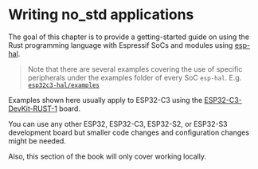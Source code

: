 # Writing no_std applications

The goal of this chapter is to provide a getting-started guide on using the Rust programming language with Espressif SoCs and modules using [esp-hal].

> Note that there are several examples covering the use of specific peripherals under the examples folder of every SoC `esp-hal`. E.g. [`esp32c3-hal/examples`]

Examples shown here usually apply to ESP32-C3 using the [ESP32-C3-DevKit-RUST-1] board.

You can use any other ESP32, ESP32-C3, ESP32-S2, or ESP32-S3 development board but smaller code changes and configuration changes might be needed.

Also, this section of the book will only cover working locally.

[esp-hal]: https://github.com/esp-rs/esp-hal
[ESP32-C3-DevKit-RUST-1]: https://github.com/esp-rs/esp-rust-board
[`esp32c3-hal/examples`]: https://github.com/esp-rs/esp-hal/tree/main/esp32c3-hal/examples

